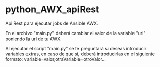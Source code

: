 # python_AWX_apiRest
Api Rest para ejecutar jobs de Ansible AWX.

En el archivo "main.py" deberá cambiar el valor de la variable "url" poniendo la url de tu AWX.

Al ejecutar el script "main.py" se te preguntará si deseas introducir variables extras, en caso de
que si, deberá introducirlas en el siguiente formato: variable=valor,otraVariable=otroValor...
